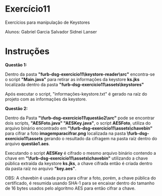 # Exercício11

Exercícios para manipulação de Keystores

Alunos: Gabriel Garcia Salvador
        Sidnei Lanser


# Instruções
**Questão 1:**

Dentro da pasta **"furb-dsg-exercicio11\keystore-reader\src"** encontra-se o script **"Main.java"** para retirar as informações da keystore **ks.jks** localizada dentro da pasta **"furb-dsg-exercicio11\assets\keystores"**

Após executar o script,  "informações-keystore.txt" é gerado na raíz do projeto com as informações da keystore.

**Questão 2:**

Dentro da Pasta **"\furb-dsg-exercicio11\questão2\src"** pode se encontrar dois scripts, **"AESFoto.java" "AESKey.java"**, o script **AESFoto**, utiliza do arquivo binário encontrado em **"\furb-dsg-exercicio11\assets\chavebin"** para cifrar a foto **imagemparacifrar.png** localizada na pasta **\furb-dsg-exercicio11\assets** gerando o resultado da cifragem na pasta raíz dentro do arquivo **questão1.aes**.

Executando o script **AESKey** é cifrado o mesmo arquivo binário contendo a chave em **"\furb-dsg-exercicio11\assets\chavebin"** utilizando a chave pública extraída da keystore **ks.jks**, a chave cifrada então é criada dentro da pasta raíz no arquivo **"key.aes"**.

OBS: A chavebin é usada pura para cifrar a foto, porém, a chave pública do certificado, é resumida usando SHA-1 para se encaixar dentro do tamanho de 16 bytes usados pelo algoritmo AES para então cifrar a chave.
